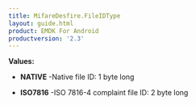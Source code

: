```yaml
---
title: MifareDesfire.FileIDType
layout: guide.html
product: EMDK For Android
productversion: '2.3'
---
```




**Values:**

* **NATIVE** -Native file ID: 1 byte long

* **ISO7816** -ISO 7816-4 complaint file ID: 2 byte long










